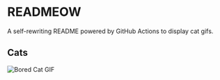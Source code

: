 # READMEOW

A self-rewriting README powered by GitHub Actions to display cat gifs.

## Cats

![Bored Cat GIF](https://media4.giphy.com/media/v1.Y2lkPTlhY2QwMmRhaWQ2eDFzbm55dm83b3JoMzR6MmhkYmJkdTMxaGF6cGN2eHdlemV4bCZlcD12MV9naWZzX3NlYXJjaCZjdD1n/mlvseq9yvZhba/200.gif)

